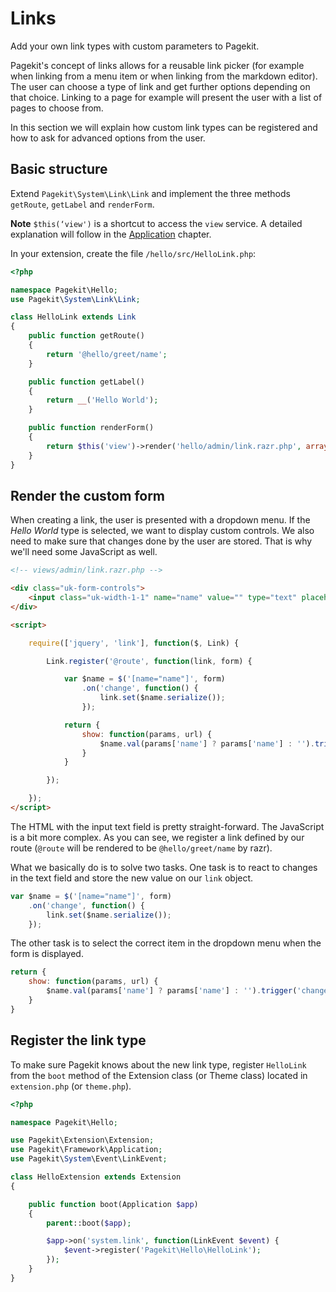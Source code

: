 # Links

<p class="uk-article-lead">Add your own link types with custom parameters to Pagekit.</p>

Pagekit's concept of links allows for a reusable link picker (for
example when linking from a menu item or when linking from the
markdown editor). The user can choose a type of link and get further
options depending on that choice. Linking to a page for example
will present the user with a list of pages to choose from.

In this section we will explain how custom link types can be
registered and how to ask for advanced options from the user.

## Basic structure

Extend `Pagekit\System\Link\Link` and implement the three methods `getRoute`, `getLabel` and `renderForm`.

**Note** `$this(‘view')` is a shortcut to access the `view` service. A detailed explanation will follow in the
[Application](application.md) chapter.

In your extension, create the file `/hello/src/HelloLink.php`:

```php
<?php

namespace Pagekit\Hello;
use Pagekit\System\Link\Link;

class HelloLink extends Link
{
    public function getRoute()
    {
        return '@hello/greet/name';
    }

    public function getLabel()
    {
        return __('Hello World');
    }

    public function renderForm()
    {
        return $this('view')->render('hello/admin/link.razr.php', array('route' => $this->getRoute()));
    }
}
```

## Render the custom form

When creating a link, the user is presented with a dropdown menu. If the *Hello
World* type is selected, we want to display custom controls. We also need to make
sure that changes done by the user are stored. That is why we'll need some
JavaScript as well.

```html
<!-- views/admin/link.razr.php -->

<div class="uk-form-controls">
    <input class="uk-width-1-1" name="name" value="" type="text" placeholder="@trans('Hello World')">
</div>

<script>

    require(['jquery', 'link'], function($, Link) {

        Link.register('@route', function(link, form) {

            var $name = $('[name="name"]', form)
                .on('change', function() {
                    link.set($name.serialize());
                });

            return {
                show: function(params, url) {
                    $name.val(params['name'] ? params['name'] : '').trigger('change');
                }
            }

        });

    });
</script>
```

The HTML with the input text field is pretty straight-forward. The JavaScript is a bit
more complex. As you can see, we register a link defined by our route (`@route`
will be rendered to be `@hello/greet/name` by razr).

What we basically do is to solve two tasks. One task is to react to changes in the text field and store the new value on our `link` object.

```js
var $name = $('[name="name"]', form)
    .on('change', function() {
        link.set($name.serialize());
    });
```

The other task is to select the correct item in the dropdown menu when the form
is displayed.

```js
return {
    show: function(params, url) {
        $name.val(params['name'] ? params['name'] : '').trigger('change');
    }
}
```

## Register the link type

To make sure Pagekit knows about the new link type, register `HelloLink`
from the `boot` method of the Extension class (or Theme class) located in
`extension.php` (or `theme.php`).

```php
<?php

namespace Pagekit\Hello;

use Pagekit\Extension\Extension;
use Pagekit\Framework\Application;
use Pagekit\System\Event\LinkEvent;

class HelloExtension extends Extension
{

    public function boot(Application $app)
    {
        parent::boot($app);

        $app->on('system.link', function(LinkEvent $event) {
            $event->register('Pagekit\Hello\HelloLink');
        });
    }
}
```
